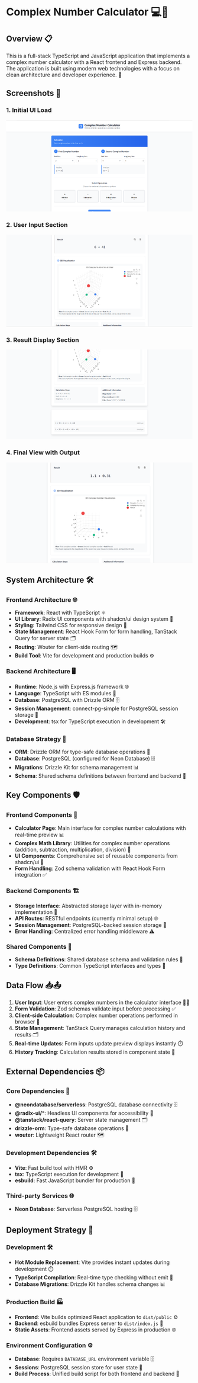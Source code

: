# Complex Number Calculator 💻🔢

## Overview 📋

This is a full-stack TypeScript and JavaScript application that implements a complex number calculator with a React frontend and Express backend. The application is built using modern web technologies with a focus on clean architecture and developer experience. 🚀

## Screenshots 📸

### 1. Initial UI Load
![Initial UI](./assets/Screenshot%202025-07-08%20184319.png)

### 2. User Input Section
![User Input](./assets/Screenshot%202025-07-08%20184340.png)

### 3. Result Display Section
![Result Display](./assets/Screenshot%202025-07-08%20184403.png)

### 4. Final View with Output
![Final Output](./assets/Screenshot%202025-07-08%20193210.png)


## System Architecture 🛠️

### Frontend Architecture 🌐
- **Framework**: React with TypeScript ⚛️
- **UI Library**: Radix UI components with shadcn/ui design system 🎨
- **Styling**: Tailwind CSS for responsive design 💅
- **State Management**: React Hook Form for form handling, TanStack Query for server state 🗂️
- **Routing**: Wouter for client-side routing 🗺️
- **Build Tool**: Vite for development and production builds ⚙️

### Backend Architecture 🖥️
- **Runtime**: Node.js with Express.js framework 🌐
- **Language**: TypeScript with ES modules 📝
- **Database**: PostgreSQL with Drizzle ORM 🗄️
- **Session Management**: connect-pg-simple for PostgreSQL session storage 🔐
- **Development**: tsx for TypeScript execution in development 🛠️

### Database Strategy 💾
- **ORM**: Drizzle ORM for type-safe database operations 🔧
- **Database**: PostgreSQL (configured for Neon Database) 🗄️
- **Migrations**: Drizzle Kit for schema management 📊
- **Schema**: Shared schema definitions between frontend and backend 🔗

## Key Components 🛡️

### Frontend Components 🌟
- **Calculator Page**: Main interface for complex number calculations with real-time preview 📊
- **Complex Math Library**: Utilities for complex number operations (addition, subtraction, multiplication, division) 🧮
- **UI Components**: Comprehensive set of reusable components from shadcn/ui 🎨
- **Form Handling**: Zod schema validation with React Hook Form integration ✅

### Backend Components 🏗️
- **Storage Interface**: Abstracted storage layer with in-memory implementation 💾
- **API Routes**: RESTful endpoints (currently minimal setup) 🌐
- **Session Management**: PostgreSQL-backed session storage 🔐
- **Error Handling**: Centralized error handling middleware ⚠️

### Shared Components 🤝
- **Schema Definitions**: Shared database schema and validation rules 🔗
- **Type Definitions**: Common TypeScript interfaces and types 📝

## Data Flow 📥📤

1. **User Input**: User enters complex numbers in the calculator interface 👨‍💻
2. **Form Validation**: Zod schemas validate input before processing ✅
3. **Client-side Calculation**: Complex number operations performed in browser 🧮
4. **State Management**: TanStack Query manages calculation history and results 🗂️
5. **Real-time Updates**: Form inputs update preview displays instantly ⏱️
6. **History Tracking**: Calculation results stored in component state 📜

## External Dependencies 📦

### Core Dependencies 🧩
- **@neondatabase/serverless**: PostgreSQL database connectivity 🗄️
- **@radix-ui/***: Headless UI components for accessibility 🎨
- **@tanstack/react-query**: Server state management 🗂️
- **drizzle-orm**: Type-safe database operations 🔧
- **wouter**: Lightweight React router 🗺️

### Development Dependencies 🛠️
- **Vite**: Fast build tool with HMR ⚙️
- **tsx**: TypeScript execution for development 📝
- **esbuild**: Fast JavaScript bundler for production 🚀

### Third-party Services 🌐
- **Neon Database**: Serverless PostgreSQL hosting 🗄️


## Deployment Strategy 🚀

### Development 🛠️
- **Hot Module Replacement**: Vite provides instant updates during development ⏱️
- **TypeScript Compilation**: Real-time type checking without emit 📝
- **Database Migrations**: Drizzle Kit handles schema changes 📊
  
### Production Build 🏭
- **Frontend**: Vite builds optimized React application to `dist/public` ⚙️
- **Backend**: esbuild bundles Express server to `dist/index.js` 🚀
- **Static Assets**: Frontend assets served by Express in production 🌐

### Environment Configuration ⚙️
- **Database**: Requires `DATABASE_URL` environment variable 🗄️
- **Sessions**: PostgreSQL session store for user state 🔐
- **Build Process**: Unified build script for both frontend and backend 📜

